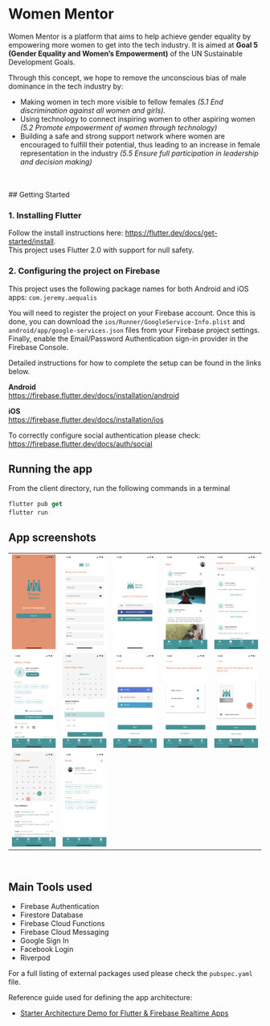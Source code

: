 # Women Mentor

Women Mentor is a platform that aims to help achieve gender equality by empowering more women to get into the tech industry. It is aimed at **Goal 5 (Gender Equality and Women’s Empowerment)** of the UN Sustainable Development Goals.

Through this concept, we hope to remove the unconscious bias of male dominance in the tech industry by: 

- Making women in tech more visible to fellow females *(5.1 End discrimination against all women and girls).*
-  Using technology to connect inspiring women to other aspiring women *(5.2 Promote empowerment of women through technology)*
-  Building a safe and strong support network where women are encouraged to fulfill their potential, thus leading to an increase in female representation in the industry *(5.5 Ensure full participation in leadership and decision making)*
<br/>
<br/>
## Getting Started

### 1. Installing Flutter
Follow the install instructions here: https://flutter.dev/docs/get-started/install.  
This project uses Flutter 2.0 with support for null safety.
<br/>

### 2. Configuring the project on Firebase
This project uses the following package names for both Android and iOS apps:
`com.jeremy.aequalis`

You will need to register the project on your Firebase account. 
Once this is done, you can download the `ios/Runner/GoogleService-Info.plist` and `android/app/google-services.json` files from your Firebase project settings.  
Finally, enable the Email/Password Authentication sign-in provider in the Firebase Console.

Detailed instructions for how to complete the setup can be found in the links below.  

**Android**  
https://firebase.flutter.dev/docs/installation/android  

**iOS**  
https://firebase.flutter.dev/docs/installation/ios

To correctly configure social authentication please check:  
https://firebase.flutter.dev/docs/auth/social

## Running the app
From the client directory, run the following commands in a terminal

```dart
flutter pub get
flutter run
```
## App screenshots

<div style="text-align: center">
  <table>
    <tr>
      <td style="text-align: center">
        <img src="./media/IMG_0409.png" width="200" />
      </td>
      <td style="text-align: center">
        <img src="./media/IMG_0410.png" width="200" />
      </td>
      <td style="text-align: center">
        <img src="./media/IMG_0411.png" width="200" />
      </td>
      <td style="text-align: center">
        <img src="./media/IMG_0412.png" width="200" />
      </td>
      <td style="text-align: center">
        <img src="./media/IMG_0413.png" width="200" />
      </td>
    </tr>
    <tr>
      <td style="text-align: center">
        <img src="./media/IMG_0414.png" width="200" />
      </td>
      <td style="text-align: center">
        <img src="./media/IMG_0415.png" width="200" />
      </td>
      <td style="text-align: center">
        <img src="./media/IMG_0416.png" width="200" />
      </td>
      <td style="text-align: center">
        <img src="./media/IMG_0417.png" width="200" />
      </td>
      <td style="text-align: center">
        <img src="./media/IMG_0418.png" width="200" />
      </td>
    </tr>
    <tr>
      <td style="text-align: center">
        <img src="./media/IMG_0419.png" width="200" />
      </td>
      <td style="text-align: center">
        <img src="./media/IMG_0420.png" width="200" />
      </td>  
    </tr>
  </table>
</div>

<br/>

## Main Tools used

- Firebase Authentication
- Firestore Database
- Firebase Cloud Functions
- Firebase Cloud Messaging
- Google Sign In
- Facebook Login
- Riverpod

For a full listing of external packages used please check the `pubspec.yaml` file.

Reference guide used for defining the app architecture:
- [Starter Architecture Demo for Flutter & Firebase Realtime Apps](https://github.com/bizz84/starter_architecture_flutter_firebase)